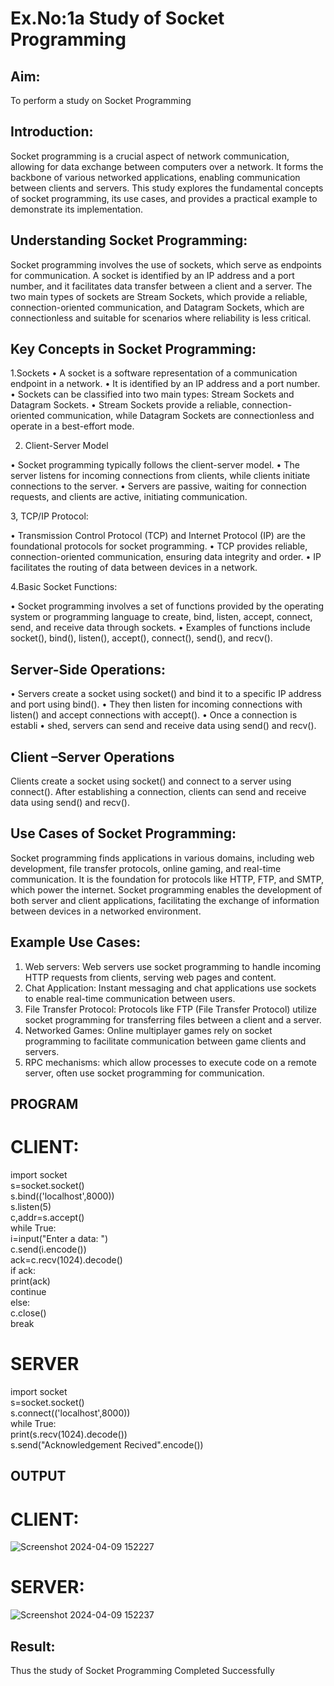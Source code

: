 # Ex.No:1a  			Study of Socket Programming

## Aim: 
To perform a study on Socket Programming
## Introduction:

  Socket programming is a crucial aspect of network communication, allowing for data exchange between computers over a network. 
  It forms the backbone of various networked applications, enabling communication between clients and servers. 
  This study explores the fundamental concepts of socket programming, its use cases, and provides a practical example to demonstrate its implementation.
## Understanding Socket Programming:
 Socket programming involves the use of sockets, which serve as endpoints for communication. 
 A socket is identified by an IP address and a port number, and it facilitates data transfer between a client and a server.
 The two main types of sockets are Stream Sockets, which provide a reliable, connection-oriented communication, and Datagram Sockets, which are connectionless and suitable for scenarios where reliability is less critical.
## Key Concepts in Socket Programming:
1.Sockets
•	A socket is a software representation of a communication endpoint in a network.
•	It is identified by an IP address and a port number.
•	Sockets can be classified into two main types: Stream Sockets and Datagram Sockets.
•	Stream Sockets provide a reliable, connection-oriented communication, while Datagram Sockets are connectionless and operate in a best-effort mode.

2. Client-Server Model

•	Socket programming typically follows the client-server model.
•	The server listens for incoming connections from clients, while clients initiate connections to the server.
•	Servers are passive, waiting for connection requests, and clients are active, initiating communication.

3, TCP/IP Protocol:

•	Transmission Control Protocol (TCP) and Internet Protocol (IP) are the foundational protocols for socket programming.
•	TCP provides reliable, connection-oriented communication, ensuring data integrity and order.
•	IP facilitates the routing of data between devices in a network.

4.Basic Socket Functions:

•	Socket programming involves a set of functions provided by the operating system or programming language to create, bind, listen, accept, connect, send, and receive data through sockets.
•	Examples of functions include socket(), bind(), listen(), accept(), connect(), send(), and recv().

## Server-Side Operations:

•	Servers create a socket using socket() and bind it to a specific IP address and port using bind().
•	They then listen for incoming connections with listen() and accept connections with accept().
•	Once a connection is establi
•	shed, servers can send and receive data using send() and recv().

## Client –Server Operations

Clients create a socket using socket() and connect to a server using connect().
After establishing a connection, clients can send and receive data using send() and recv().

## Use Cases of Socket Programming:
Socket programming finds applications in various domains, including web development, file transfer protocols, online gaming, and real-time communication. It is the foundation for protocols like HTTP, FTP, and SMTP, which power the internet. Socket programming enables the development of both server and client applications, facilitating the exchange of information between devices in a networked environment.
## Example Use Cases:

1.	Web servers: Web servers use socket programming to handle incoming HTTP requests from clients, serving web pages and content.
2.	Chat Application: Instant messaging and chat applications use sockets to enable real-time communication between users.
3.	File Transfer Protocol: Protocols like FTP (File Transfer Protocol) utilize socket programming for transferring files between a client and a server.
4.	Networked Games: Online multiplayer games rely on socket programming to facilitate communication between game clients and servers.
5.	RPC mechanisms: which allow processes to execute code on a remote server, often use socket programming for communication.

## PROGRAM
# CLIENT:
import socket   
s=socket.socket()  
s.bind(('localhost',8000))   
s.listen(5)    
c,addr=s.accept()   
while True:    
i=input("Enter a data: ")   
c.send(i.encode())   
ack=c.recv(1024).decode()   
if ack:   
print(ack)   
continue   
else:  
c.close()   
break   

# SERVER
import socket  
s=socket.socket()   
s.connect(('localhost',8000))  
while True:   
 print(s.recv(1024).decode())  
 s.send("Acknowledgement Recived".encode())  

## OUTPUT
# CLIENT:
![Screenshot 2024-04-09 152227](https://github.com/sanjayashwinP/SocketStudy/assets/147473265/4e0cf9cf-56b3-438c-9cf0-22e36435d524)

# SERVER:
![Screenshot 2024-04-09 152237](https://github.com/sanjayashwinP/SocketStudy/assets/147473265/ac835f24-cb5a-492a-acb8-107b1a5c4355)

## Result:
Thus the study of Socket Programming Completed Successfully
